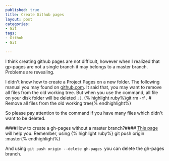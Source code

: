 ```yaml
--- 
published: true
title: Create Github pages 
layout: post
categories:
- Git
tags: 
- Github
- Git

---
```

I think creating github pages are not difficult, however when I realized that gp-pages are not a single branch it may belongs to a master branch. Problems are revealing. 

I didn't know how to create a  Project Pages on a new folder.
The following manual you may found on [github.com](http://help.github.com/articles/creating-project-pages-manually "creating project pages manually").
It said that, you may want to remove all files from the old working tree. But when you use the command, all file on your disk folder will be deleted `;(`.
{% highlight ruby%}git rm -rf . # Remove all files from the old working tree{% endhighlight%}

So please pay attention to the command if you have many files which didn't want to be deleted.

####How to create a gh-pages without a master branch?####
[This page](http://oli.jp/2011/github-pages-workflow/ "github pages workflow") will help you.
Remember, using 
{% highlight ruby%} git push origin :master{% endhighlight%}

And using <code>git push origin --delete gh-pages </code>you can delete the gh-pages branch.
